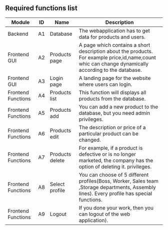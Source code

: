 ## Required functions list
|    Module                  |    ID     |    Name                         |    Description                                                                                                                                                                                                                                          |
|----------------------------|-----------|---------------------------------|---------------------------------------------------------------------------------------------------------------------------------------------------------------------------------------------------------------------------------------------------------|
|    Backend                 |    A1     |    Database                     |    The webapplication has to get data for products and users.                                                                                                                                                           				                         |
|    Frontend GUI            |    A2     |    Products page                |    A page which contains a short description about the products. For example price,id,name,count whic can change dynamically according to the database.                                                                                                 |                                                  |
|    Frontend GUI            |    A3     |    Login page                   |    A landing page for the website where users can login.                                                                                              												                                                                           |
|    Frontend   Functions    |    A4     |    Products list                |    This function will displays all products from the database. 																							                                                                                                                                           |
|    Frontend   Functions    |    A5     |    Products add                 |    You can add a new product to the database, but you need admin privileges.                    																			                                                                                                                   |
|    Frontend   Functions    |    A6     |    Products edit                |    The description or price of a particular product can be changed.																						                                                                                                                                         |
|    Frontend   Functions    |    A7     |    Products delete              |    For example, if a product is defective or is no longer marketed, the company has the option of deleting it. privileges.                    													                                                                                 |
|    Frontend   Functions    |    A8     |    Select profile               |    You can choose of 5 different profiles(Boss, Worker, Sales team ,Storage departments, Assembly lines). Every profile has special functions.                                                                                                          |
|    Frontend   Functions    |    A9     |    Logout		                   |    If you done your work, then you can logout of the web application).
